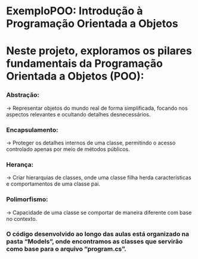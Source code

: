 # ExemploPOO: Introdução à Programação Orientada a Objetos
# Neste projeto, exploramos os pilares fundamentais da Programação Orientada a Objetos (POO):
### Abstração:
-> Representar objetos do mundo real de forma simplificada, focando nos aspectos relevantes e ocultando detalhes desnecessários.
### Encapsulamento:
-> Proteger os detalhes internos de uma classe, permitindo o acesso controlado apenas por meio de métodos públicos.
### Herança:
-> Criar hierarquias de classes, onde uma classe filha herda características e comportamentos de uma classe pai.
### Polimorfismo:
-> Capacidade de uma classe se comportar de maneira diferente com base no contexto.
### O código desenvolvido ao longo das aulas está organizado na pasta “Models”, onde encontramos as classes que servirão como base para o arquivo “program.cs”.

